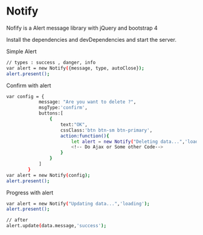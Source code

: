 # Notify

Nofify is a Alert message library with jQuery and bootstrap 4


Install the dependencies and devDependencies and start the server.

Simple Alert
```sh
// types : success , danger, info
var alert = new Notify({message, type, autoClose});
alert.present();
```
Confirm with alert
```sh
var config = {
            message: "Are you want to delete ?", 
            msgType:'confirm',
            buttons:[
                {
                    text:"OK",
                    cssClass:'btn btn-sm btn-primary',
                    action:function(){
                        let alert = new Notify("Deleting data...",'loading');
                        <!-- Do Ajax or Some other Code-->
                    }
                }
            ]
        }
var alert = new Notify(config);
alert.present();
```

Progress with alert
```sh
var alert = new Notify("Updating data...",'loading');
alert.present();

// after
alert.update(data.message,'success');
```
